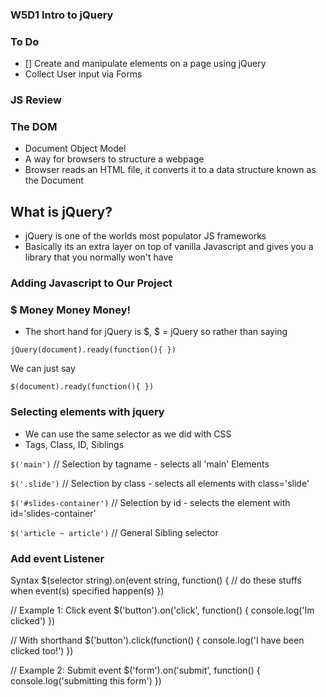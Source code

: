 ### W5D1 Intro to jQuery

### To Do
- [] Create and manipulate elements on a page using jQuery
- Collect User input via Forms

### JS Review

### The DOM
- Document Object Model
- A way for browsers to structure a webpage
- Browser reads an HTML file, it converts it to a data structure known as the Document

## What is jQuery?
- jQuery is one of the worlds most populator JS frameworks
- Basically its an extra layer on top of vanilla Javascript and gives
you a library that you normally won't have

### Adding Javascript to Our Project


### $ Money Money Money!
- The short hand for jQuery is $, $ = jQuery
so rather than saying

`jQuery(document).ready(function(){ })`

We can just say

`$(document).ready(function(){ })`

### Selecting elements with jquery
- We can use the same selector as we did with CSS
- Tags, Class, ID, Siblings

``$('main')`` // Selection by tagname - selects all 'main' Elements

``$('.slide')`` // Selection by class - selects all elements with class='slide'

``$('#slides-container')`` // Selection by id - selects the element with id='slides-container'

``$('article ~ article')`` // General Sibling selector

### Add event Listener
Syntax
$(selector string).on(event string, function() {
  // do these stuffs when event(s) specified happen(s)
})

// Example 1: Click event
$('button').on('click', function() {
  console.log('Im clicked')
})

// With shorthand
$('button').click(function() {
  console.log('I have been clicked too!')
})

// Example 2: Submit event
$('form').on('submit', function() {
  console.log('submitting this form')
})
